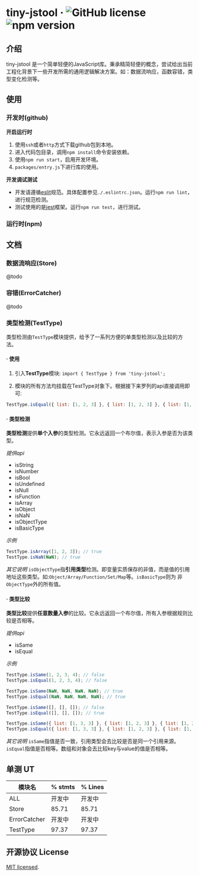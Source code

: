 # tiny-jstool &middot; ![GitHub license](https://img.shields.io/badge/license-MIT-blue.svg) ![npm version](https://img.shields.io/npm/v/tiny-jstool.svg?style=flat)

## 介绍
tiny-jstool 是一个简单轻便的JavaScript库。秉承精简轻便的概念，尝试给出当前工程化背景下一些开发所需的通用逻辑解决方案。如：数据流响应，函数容错，类型变化检测等。

## 使用

### 开发时(github)

**开启运行时**
1. 使用`ssh`或者`http`方式下载github包到本地。
2. 进入代码包目录，调用`npm install`命令安装依赖。
3. 使用`npm run start`，启用开发环境。
4. `packages/entry.js`下进行库的使用。

**开发调试测试**
- 开发请遵循[eslit](https://eslint.org/)规范。具体配置参见`./.eslintrc.json`。运行`npm run lint`，进行规范检测。
- 测试使用的是[jest](https://github.com/facebook/jest)框架。运行`npm run test`，进行测试。

### 运行时(npm)


## 文档

### 数据流响应(Store)
@todo

### 容错(ErrorCatcher)
@todo

### 类型检测(TestType)
类型检测由`TestType`模块提供，给予了一系列方便的单类型检测以及比较的方法。

#### &middot; 使用

1. 引入**TestType**模块:
`import { TestType } from 'tiny-jstool';`

2. 模块的所有方法均挂载在TestType对象下。根据接下来罗列的api直接调用即可:
```javascript
TestType.isEqual({ list: [1, 2, 3] }, { list: [1, 2, 3] }, { list: [1, 2, 3] }); // true
```

#### &middot; 类型检测

**类型检测**提供**单个入参**的类型检测。它永远返回一个布尔值，表示入参是否为该类型。

*提供api*
- isString
- isNumber
- isBool
- isUndefined
- isNull
- isFunction
- isArray
- isObject
- isNaN
- isObjectType
- isBasicType

*示例*
```javascript
TestType.isArray([1, 2, 3]); // true
TestType.isNaN(NaN); // true
```

*其它说明*
`isObjectType`指**引用类型**检测。即变量实质保存的非值，而是值的引用地址这些类型。如:`Object/Array/Function/Set/Map`等。`isBasicType`则为
非`ObjectType`外的所有值。

#### &middot; 类型比较

**类型比较**提供**任意数量入参**的比较。它永远返回一个布尔值，所有入参根据规则比较是否相等。

*提供api*
- isSame
- isEqual

*示例*
```javascript
TestType.isSame(1, 2, 3, 4); // false
TestType.isEqual(1, 2, 3, 4); // false

TestType.isSame(NaN, NaN, NaN, NaN); // true
TestType.isEqual(NaN, NaN, NaN, NaN); // true

TestType.isSame([], [], []); // false
TestType.isEqual([], [], []); // true

TestType.isSame({ list: [1, 3, 3] }, { list: [1, 2, 3] }, { list: [1, 2, 3] }); // false
TestType.isEqual({ list: [1, 3, 3] }, { list: [1, 2, 3] }, { list: [1, 2, 3] }); //true
```
*其它说明*
`isSame`指值是否一致，引用类型会去比较是否是同一个引用来源。`isEqual`指值是否相等。数组和对象会去比较key与value的值是否相等。

## 单测 UT
模块名 | % stmts  | % Lines |
---|---|---|
ALL | 开发中 | 开发中 |
Store | 85.71 |  85.71 |
ErrorCatcher | 开发中 | 开发中 |
TestType | 97.37 | 97.37 |

## 开源协议 License
[MIT licensed](./LICENSE).
